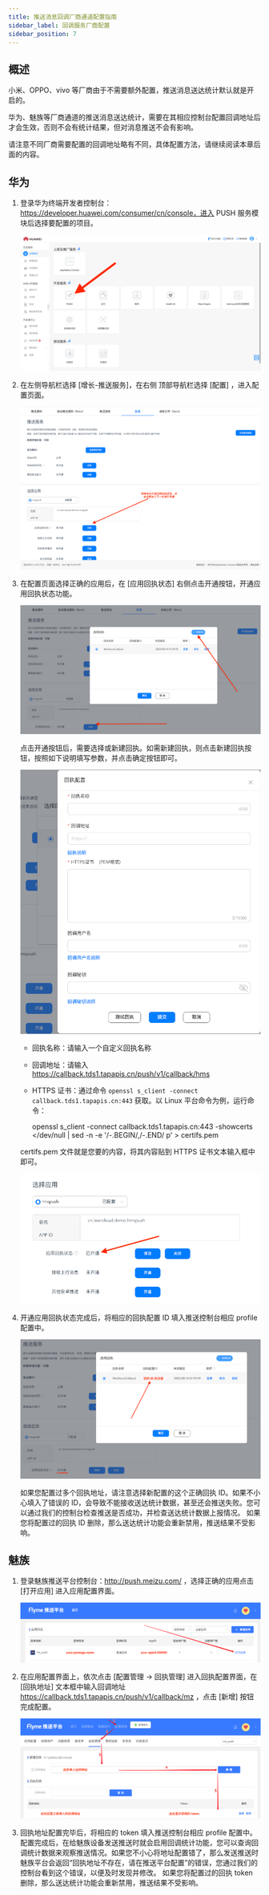 ```yaml
---
title: 推送消息回调厂商通道配置指南
sidebar_label: 回调服务厂商配置
sidebar_position: 7
---
```


## 概述

小米、OPPO、vivo 等厂商由于不需要额外配置，推送消息送达统计默认就是开启的。

华为、魅族等厂商通道的推送消息送达统计，需要在其相应控制台配置回调地址后才会生效，否则不会有统计结果，但对消息推送不会有影响。

请注意不同厂商需要配置的回调地址略有不同，具体配置方法，请继续阅读本章后面的内容。

## 华为

1.  登录华为终端开发者控制台：<https://developer.huawei.com/consumer/cn/console，进入> PUSH 服务模块后选择要配置的项目。

    <p align="center" width="50%"><img src="./hms1.png" /></p>

2.  在左侧导航栏选择 [增长-推送服务]，在右侧 顶部导航栏选择 [配置] ，进入配置页面。

    <p align="center" width="50%"><img src="./hms2.png" /></p>

3.  在配置页面选择正确的应用后，在 [应用回执状态] 右侧点击开通按钮，开通应用回执状态功能。

    <p align="center" width="50%"><img src="./hms3.png" /></p>

    点击开通按钮后，需要选择或新建回执。如需新建回执，则点击新建回执按钮，按照如下说明填写参数，并点击确定按钮即可。

    <p align="center" width="50%"><img src="./hms4.png" /></p>

    -   回执名称：请输入一个自定义回执名称
    -   回调地址：请输入 <https://callback.tds1.tapapis.cn/push/v1/callback/hms>
    -   HTTPS 证书：通过命令 `openssl s_client -connect callback.tds1.tapapis.cn:443` 获取。以 Linux 平台命令为例，运行命令：

        openssl s_client -connect callback.tds1.tapapis.cn:443 -showcerts </dev/null | sed -n -e '/-.BEGIN/,/-.END/ p' > certifs.pem

    certifs.pem 文件就是您要的内容，将其内容贴到 HTTPS 证书文本输入框中即可。

    <p align="center" width="50%"><img src="./hms5.png" /></p>

4.  开通应用回执状态完成后，将相应的回执配置 ID 填入推送控制台相应 profile 配置中。

    <p align="center" width="50%"><img src="./hms6.png" /></p>

    如果您配置过多个回执地址，请注意选择新配置的这个正确回执 ID。如果不小心填入了错误的 ID，会导致不能接收送达统计数据，甚至还会推送失败。您可以通过我们的控制台检查推送是否成功，并检查送达统计数据上报情况。
    如果您将配置过的回执 ID 删除，那么送达统计功能会重新禁用，推送结果不受影响。

## 魅族

1.  登录魅族推送平台控制台：<http://push.meizu.com/> ，选择正确的应用点击 [打开应用] 进入应用配置界面。

    <p align="center" width="50%"><img src="./mz1.png" /></p>

2.  在应用配置界面上，依次点击 [配置管理 -> 回执管理] 进入回执配置界面，在 [回执地址] 文本框中输入回调地址 <https://callback.tds1.tapapis.cn/push/v1/callback/mz> ，点击 [新增] 按钮完成配置。

    <p align="center" width="50%"><img src="./mz2.png" /></p>

3.  回执地址配置完毕后，将相应的 token 填入推送控制台相应 profile 配置中。
    配置完成后，在给魅族设备发送推送时就会启用回调统计功能，您可以查询回调统计数据来观察推送情况。如果您不小心将地址配置错了，那么发送推送时魅族平台会返回“回执地址不存在，请在推送平台配置”的错误，您通过我们的控制台看到这个错误，以便及时发现并修改。
    如果您将配置过的回执 token 删除，那么送达统计功能会重新禁用，推送结果不受影响。
